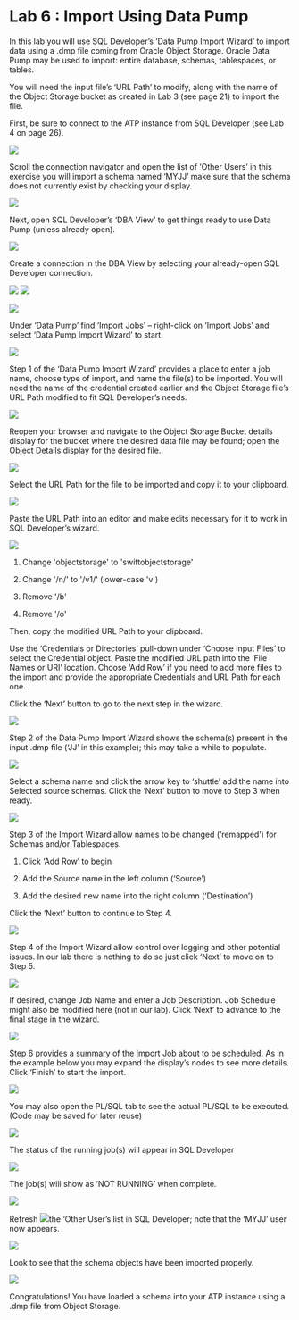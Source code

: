 # Lab 6 : Import Using Data Pump

In this lab you will use SQL Developer’s ‘Data Pump Import Wizard’ to
import data using a .dmp file coming from Oracle Object Storage. Oracle
Data Pump may be used to import: entire database, schemas, tablespaces,
or tables.

You will need the input file’s ‘URL Path’ to modify, along with the name
of the Object Storage bucket as created in Lab 3 (see page 21) to import
the file.

First, be sure to connect to the ATP instance from SQL Developer (see
Lab 4 on page 26).

![](media/image57.png)

Scroll the connection navigator and open the list of ‘Other Users’ in
this exercise you will import a schema named ‘MYJJ’ make sure that the
schema does not currently exist by checking your display.

![](media/image73.png)

Next, open SQL Developer’s ‘DBA View’ to get things ready to use Data
Pump (unless already open).

![](media/image74.png)

Create a connection in the DBA View by selecting your already-open SQL
Developer connection.

![](media/image75.png) ![](media/image76.png)

![](media/image77.png)

Under ‘Data Pump’ find ‘Import Jobs’ – right-click on ‘Import Jobs’ and
select ‘Data Pump Import Wizard’ to start.

![](media/image78.png)

Step 1 of the ‘Data Pump Import Wizard’ provides a place to enter a job
name, choose type of import, and name the file(s) to be imported. You
will need the name of the credential created earlier and the Object
Storage file’s URL Path modified to fit SQL Developer’s needs.

![](media/image79.tiff)

Reopen your browser and navigate to the Object Storage Bucket details
display for the bucket where the desired data file may be found; open
the Object Details display for the desired file.

![](media/image80.png)

Select the URL Path for the file to be imported and copy it to your
clipboard.

![](media/image81.png)

Paste the URL Path into an editor and make edits necessary for it to
work in SQL Developer’s wizard.

![](media/image82.png)

1.  Change 'objectstorage' to 'swiftobjectstorage'

2.  Change '/n/' to '/v1/' (lower-case 'v')

3.  Remove '/b'

4.  Remove '/o'

Then, copy the modified URL Path to your clipboard.

Use the ‘Credentials or Directories’ pull-down under ‘Choose Input
Files’ to select the Credential object. Paste the modified URL path
into the ‘File Names or URI’ location. Choose ‘Add Row’ if you need to
add more files to the import and provide the appropriate Credentials and
URL Path for each one.

Click the ‘Next’ button to go to the next step in the wizard.

![](media/image83.png)

Step 2 of the Data Pump Import Wizard shows the schema(s) present in the
input .dmp file (‘JJ’ in this example); this may take a while to
populate.

![](media/image84.png)

Select a schema name and click the arrow key to ‘shuttle’ add the name
into Selected source schemas. Click the ‘Next’ button to move to Step 3
when ready.

![](media/image85.tiff)

Step 3 of the Import Wizard allow names to be changed (‘remapped’) for
Schemas and/or Tablespaces.

1.  Click ‘Add Row’ to begin

2.  Add the Source name in the left column (‘Source’)

3.  Add the desired new name into the right column (‘Destination’)

Click the ‘Next’ button to continue to Step 4.

![](media/image86.png)

Step 4 of the Import Wizard allow control over logging and other
potential issues. In our lab there is nothing to do so just click ‘Next’
to move on to Step 5.

![](media/image87.png)

If desired, change Job Name and enter a Job Description. Job Schedule
might also be modified here (not in our lab). Click ‘Next’ to advance to
the final stage in the wizard.

![](media/image88.png)

Step 6 provides a summary of the Import Job about to be scheduled. As in
the example below you may expand the display’s nodes to see more
details. Click ‘Finish’ to start the import.

![](media/image89.png)

You may also open the PL/SQL tab to see the actual PL/SQL to be
executed.  
(Code may be saved for later reuse)

![](media/image90.png)

The status of the running job(s) will appear in SQL Developer

![](media/image91.png)

The job(s) will show as ‘NOT RUNNING’ when complete.

![](media/image92.png)

Refresh ![](media/image93.tiff)the ‘Other User’s list in SQL Developer;
note that the ‘MYJJ’ user now appears.

![](media/image94.png)

Look to see that the schema objects have been imported properly.

![](media/image95.png)

Congratulations\! You have loaded a schema into your ATP instance using
a .dmp file from Object Storage.
